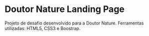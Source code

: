 # Doutor Nature Landing Page

Projeto de desafio desenvolvido para a Doutor Nature. 
Ferramentas utilizadas: HTML5, CSS3 e Boostrap. 
